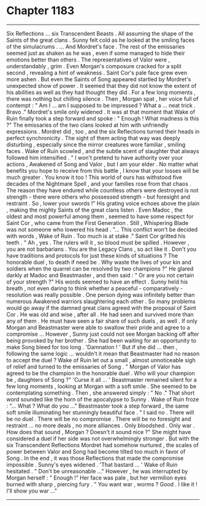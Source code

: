 
# Chapter 1183


---

Six Reflections ... six Transcendent Beasts . All assuming the shape of the Saints of the great clans .
Sunny felt cold as he looked at the smiling faces of the simulacrums . ... And Mordret's face . The rest of the emissaries seemed just as shaken as he was , even if some managed to hide their emotions better than others .
The representatives of Valor were , understandably , grim . Even Morgan's composure cracked for a split second , revealing a hint of weakness . Saint Cor's pale face grew even more ashen . But even the Saints of Song appeared startled by Mordret's unexpected show of power . It seemed that they did not know the extent of his abilities as well as they had thought they did .
For a few long moments , there was nothing but chilling silence . Then , Morgan spat , her voice full of contempt : " Am I ... am I supposed to be impressed ? What a ... neat trick . Bravo ."
Mordret's smile only widened .
It was at that moment that Wake of Ruin finally took a step forward and spoke : " Enough ! What madness is this ?"
The emissaries of the two clans looked at him with unfriendly expressions . Mordret did , too , and the six Reflections turned their heads in perfect synchronicity . The sight of them acting that way was deeply disturbing , especially since the mirror creatures wore familiar , smiling faces .
Wake of Ruin scowled , and the subtle scent of slaughter that always followed him intensified . " I won't pretend to have authority over your actions , Awakened of Song and Valor , but I am your elder . No matter what benefits you hope to receive from this battle , I know that your losses will be much greater . You know it too ! This world of ours has withstood five decades of the Nightmare Spell , and your families rose from that chaos . The reason they have endured while countless others were destroyed is not strength - there were others who possessed strength - but foresight and restraint . So , lower your swords !"
His grating voice echoes above the plain , making the mighty Saints of the great clans listen . Even Madoc , the oldest and most powerful among them , seemed to have some respect for Saint Cor , who came from the First Generation .
Still , Whispering Blade was not someone who lowered his head . "... This conflict won't be decided with words , Wake of Ruin . Too much is at stake ."
Saint Cor gritted his teeth . " Ah , yes . The rulers will it , so blood must be spilled . However , you are not barbarians . You are the Legacy Clans , so act like it . Don't you have traditions and protocols for just these kinds of situations ? The honorable duel , to death if need be . Why waste the lives of your kin and soldiers when the quarrel can be resolved by two champions ?"
He glared darkly at Madoc and Beastmaster , and then said : " Or are you not certain of your strength ?"
His words seemed to have an effect . Sunny held his breath , not even daring to think whether a peaceful - comparatively - resolution was really possible . One person dying was infinitely better than numerous Awakened warriors slaughtering each other . So many problems would go away if the damned great clans agreed with the proposal of Saint Cor . He was old and wise , after all . He had seen and survived more than any of them . He must have seen a fair share of such duels , as well .
If only Morgan and Beastmaster were able to swallow their pride and agree to a compromise ... However , Sunny just could not see Morgan backing off after being provoked by her brother . She had been waiting for an opportunity to make Song bleed for too long . 'Damnation ! '
But if she did ... then , following the same logic ... wouldn't it mean that Beastmaster had no reason to accept the duel ?
Wake of Ruin let out a small , almost unnoticeable sigh of relief and turned to the emissaries of Song . " Morgan of Valor has agreed to be the champion in the honorable duel . Who will your champion be , daughters of Song ?"
'Curse it all ... ' Beastmaster remained silent for a few long moments , looking at Morgan with a soft smile . She seemed to be contemplating something . Then , she answered simply : " No ."
That short word sounded like the horn of the apocalypse to Sunny . Wake of Ruin froze : "... What ? What do you ..." Beastmaster took a step forward , the same soft smile illuminating her stunningly beautiful face . " I said no . There will be no duel . There will be no compromise . There will be no foresight and restraint ... no more deals , no more alliances . Only bloodshed . Only war . How does that sound , Morgan ? Doesn't it sound nice ?"
She might have considered a duel if her side was not overwhelmingly stronger . But with the six Transcendent Reflections Mordret had somehow nurtured , the scales of power between Valor and Song had become tilted too much in favor of Song . In the end , it was those Reflections that made the compromise impossible . Sunny's eyes widened . 'That bastard ... '
Wake of Ruin hesitated . " Don't be unreasonable ..." However , he was interrupted by Morgan herself : " Enough !"
Her face was pale , but her vermilion eyes burned with sharp , piercing fury . " You want war , worms ? Good . I like it ! I'll show you war ..."

---

